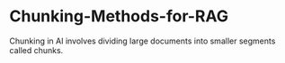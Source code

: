 # Chunking-Methods-for-RAG
Chunking in AI involves dividing large documents into smaller segments called chunks.

